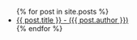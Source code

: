 <ul>
  {% for post in site.posts %}
    <li>
      <a href="{{ post.url }}">{{ post.title }} - ({{ post.author }})</a>
    </li>
  {% endfor %}
</ul>
